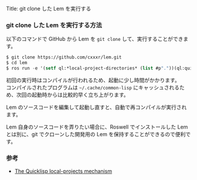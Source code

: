 Title: git clone した Lem を実行する

### git clone した Lem を実行する方法

以下のコマンドで GitHub から Lem を `git clone` して、実行することができます。

````lisp
$ git clone https://github.com/cxxxr/lem.git
$ cd lem
$ ros run -e '(setf ql:*local-project-directories* (list #p"."))(ql:quickload :lem-ncurses)(lem:lem)(quit)'
```` 

初回の実行時はコンパイルが行われるため、起動に少し時間がかかります。  
コンパイルされたプログラムは `~/.cache/common-lisp` にキャッシュされるため、次回の起動時からは比較的早く立ち上がります。

Lem のソースコードを編集して起動し直すと、自動で再コンパイルが実行されます。

Lem 自身のソースコードを弄りたい場合に、Roswell でインストールした Lem とは別に、git でクローンした開発用の Lem を保持することができるので便利です。

### 参考
- [The Quicklisp local-projects mechanism](http://blog.quicklisp.org/2018/01/the-quicklisp-local-projects-mechanism.html)
